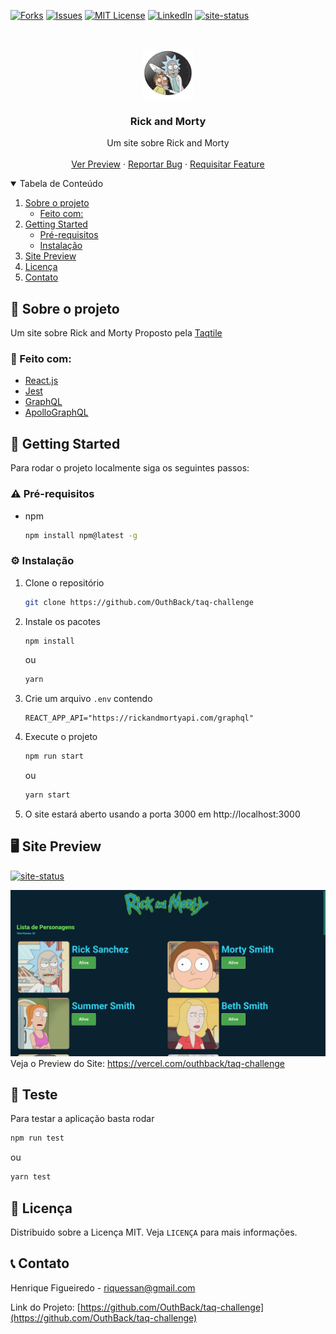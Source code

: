 <!--
*** Thanks for checking out the Best-README-Template. If you have a suggestion
*** that would make this better, please fork the repo and create a pull request
*** or simply open an issue with the tag "enhancement".
*** Thanks again! Now go create something AMAZING! :D
-->

<!-- PROJECT SHIELDS -->
<!--
*** I'm using markdown "reference style" links for readability.
*** Reference links are enclosed in brackets [ ] instead of parentheses ( ).
*** See the bottom of this document for the declaration of the reference variables
*** for contributors-url, forks-url, etc. This is an optional, concise syntax you may use.
*** https://www.markdownguide.org/basic-syntax/#reference-style-links
-->

[![Forks][forks-shield]][forks-url]
[![Issues][issues-shield]][issues-url]
[![MIT License][license-shield]][license-url]
[![LinkedIn][linkedin-shield]][linkedin-url]
[![site-status]](https://taq-challenge.vercel.app)

<!-- PROJECT LOGO -->
<br />
<p align="center">
  <a href="https://github.com/OuthBack/taq-challenge">
    <img src=".github/logo.png" alt="Logo" width="80" height="80">
  </a>

  <h3 align="center">Rick and Morty</h3>

  <p align="center">
    Um site sobre Rick and Morty
    <br />
    <br />
    <a href="https://taq-challenge.vercel.app">Ver Preview</a>
    ·
    <a href="https://github.com/OuthBack/taq-challenge/issues">Reportar Bug</a>
    ·
    <a href="https://github.com/OuthBack/taq-challenge/issues">Requisitar Feature</a>
  </p>
</p>

<!-- TABLE OF CONTENTS -->
<details open="open">
  <summary>Tabela de Conteúdo</summary>
  <ol>
    <li>
      <a href="#about-the-project">Sobre o projeto</a>
      <ul>
        <li><a href="#built-with">Feito com:</a></li>
      </ul>
    </li>
    <li>
      <a href="#getting-started">Getting Started</a>
      <ul>
        <li><a href="#prerequisites">Pré-requisitos</a></li>
        <li><a href="#installation">Instalação</a></li>
      </ul>
    </li>
    <li><a href="#usage">Site Preview</a></li>
    <li><a href="#license">Licença</a></li>
    <li><a href="#contact">Contato</a></li>

  </ol>
</details>

<!-- ABOUT THE PROJECT -->

## 📖 Sobre o projeto

Um site sobre Rick and Morty
Proposto pela <a href="https://www.taqtile.com.br/">Taqtile</a>

### 🔋 Feito com:

- [React.js](https://pt-br.reactjs.org)
- [Jest](https://jestjs.io/pt-BR/)
- [GraphQL](https://graphql.org)
- [ApolloGraphQL](https://www.apollographql.com)

<!-- GETTING STARTED -->

## :scroll: Getting Started

Para rodar o projeto localmente siga os seguintes passos:

### :warning: Pré-requisitos

- npm
  ```sh
  npm install npm@latest -g
  ```

### :gear: Instalação

1. Clone o repositório
   ```sh
   git clone https://github.com/OuthBack/taq-challenge
   ```
2. Instale os pacotes
   ```sh
   npm install
   ```
   ou
   ```sh
   yarn
   ```
3. Crie um arquivo `.env` contendo
   ```
   REACT_APP_API="https://rickandmortyapi.com/graphql"
   ```
4. Execute o projeto
   ```sh
   npm run start
   ```
   ou
   ```sh
   yarn start
   ```
5. O site estará aberto usando a porta 3000 em http://localhost:3000

<!-- Site Preview -->

## 🖥️ Site Preview

[![site-status]](https://taq-challenge.vercel.app)
<br/>

[![Product Name Screen Shot][product-screenshot]](https://taq-challenge.vercel.app)
Veja o Preview do Site:
https://vercel.com/outhback/taq-challenge

## :dart: Teste

Para testar a aplicação basta rodar

```sh
npm run test
```

ou

```sh
yarn test
```

<!-- LICENÇA -->

## :pencil: Licença

Distribuido sobre a Licença MIT. Veja `LICENÇA` para mais informações.

<!-- CONTACT -->

## :telephone_receiver: Contato

Henrique Figueiredo - riquessan@gmail.com

Link do Projeto: [https://github.com/OuthBack/taq-challenge](https://github.com/OuthBack/taq-challenge)

<!-- MARKDOWN LINKS & IMAGES -->
<!-- https://www.markdownguide.org/basic-syntax/#reference-style-links -->

[contributors-shield]: https://img.shields.io/github/contributors/othneildrew/Best-README-Template.svg?style=for-the-badge
[contributors-url]: https://github.com/othneildrew/Best-README-Template/graphs/contributors
[forks-shield]: https://img.shields.io/github/forks/othneildrew/Best-README-Template.svg?style=for-the-badge
[forks-url]: https://github.com/othneildrew/Best-README-Template/network/members
[stars-shield]: https://img.shields.io/github/stars/othneildrew/Best-README-Template.svg?style=for-the-badge
[stars-url]: https://github.com/othneildrew/Best-README-Template/stargazers
[issues-shield]: https://img.shields.io/github/issues/othneildrew/Best-README-Template.svg?style=for-the-badge
[issues-url]: https://github.com/othneildrew/Best-README-Template/issues
[license-shield]: https://img.shields.io/github/license/othneildrew/Best-README-Template.svg?style=for-the-badge
[license-url]: https://github.com/othneildrew/Best-README-Template/blob/master/LICENSE.txt
[linkedin-shield]: https://img.shields.io/badge/-LinkedIn-black.svg?style=for-the-badge&logo=linkedin&colorB=555
[linkedin-url]: https://linkedin.com/in/othneildrew
[product-screenshot]: .github/screenshot.png
[site-status]: https://img.shields.io/website/https/vercel.com/outhback/taq-challenge/path/to/page.html.svg.?style=for-the-badge
